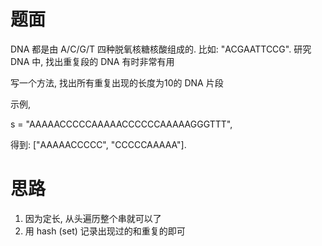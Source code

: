 # 题面
DNA 都是由 A/C/G/T 四种脱氧核糖核酸组成的. 比如: "ACGAATTCCG".
研究 DNA 中, 找出重复段的 DNA 有时非常有用

写一个方法, 找出所有重复出现的长度为10的 DNA 片段

示例,

s = "AAAAACCCCCAAAAACCCCCCAAAAAGGGTTT",

得到:
["AAAAACCCCC", "CCCCCAAAAA"].


# 思路
1. 因为定长, 从头遍历整个串就可以了
2. 用 hash (set) 记录出现过的和重复的即可
